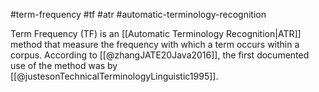 #term-frequency #tf #atr #automatic-terminology-recognition 

Term Frequency (TF) is an [[Automatic Terminology Recognition|ATR]] method that measure the frequency with which a term occurs within a corpus. According to [[@zhangJATE20Java2016]], the first documented use of the method was by [[@justesonTechnicalTerminologyLinguistic1995]].